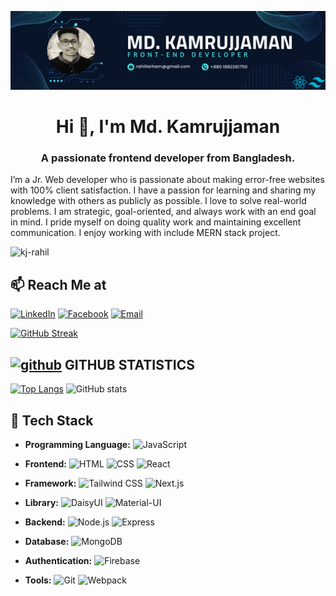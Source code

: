 ![I am GitHub Readme Generator's creator](https://raw.githubusercontent.com/Kj-RahiL/Kj-RahiL/main/Md.Kamrujjaman-Cover.png)

<h1 align="center">Hi 👋, I'm Md. Kamrujjaman</h1>
<h3 align="center">A passionate frontend developer from Bangladesh.</h3>


I’m a Jr. Web developer who is passionate about making error-free websites with 100% client satisfaction. I have a passion for learning and sharing my knowledge with others as publicly as possible. I love to solve real-world problems. I am strategic, goal-oriented, and always work with an end goal in mind.  I pride myself on doing quality work and maintaining excellent communication.  I enjoy working with include MERN stack project.

<p align="left"> <img src="https://komarev.com/ghpvc/?username=kj-rahil&label=Profile%20views&color=0e75b6&style=flat" alt="kj-rahil" /> </p>


## 📫 Reach Me at

[![LinkedIn](https://img.shields.io/badge/LinkedIn-%230A66C2.svg?style=for-the-badge&logo=LinkedIn&logoColor=white)](https://linkedin.com/in/kj-rahil)
[![Facebook](https://img.shields.io/badge/Facebook-%1877F2.svg?style=for-the-badge&logo=Facebook&logoColor=white)](https://fb.com/kj.rahil)
[![Email](https://img.shields.io/badge/Email-%23D14836.svg?style=for-the-badge&logo=Gmail&logoColor=white)](mailto:rahiilarham@gmail.com)

[![GitHub Streak](https://github-readme-streak-stats.herokuapp.com?user=Kj-RahiL&theme=neon&hide_border=true)](https://git.io/streak-stats)

## [<img src='https://cdn.jsdelivr.net/npm/simple-icons@3.0.1/icons/github.svg' alt='github' height='40'>](https://github.com/Kj-RahiL)  GITHUB STATISTICS

[![Top Langs](https://github-readme-stats.vercel.app/api/top-langs/?username=Kj-RahiL)](https://github.com/anuraghazra/github-readme-stats) ![GitHub stats](https://github-readme-stats.vercel.app/api?username=Kj-RahiL&show_icons=true)  


## 🚀 Tech Stack

- **Programming Language:**   ![JavaScript](https://img.shields.io/badge/JavaScript-%23F7DF1E.svg?style=flat-square&logo=javascript&logoColor=white)

- **Frontend:**
   ![HTML](https://img.shields.io/badge/HTML-%23E34F26.svg?style=flat-square&logo=html5&logoColor=white)
   ![CSS](https://img.shields.io/badge/CSS-%231572B6.svg?style=flat-square&logo=css3&logoColor=white)
   ![React](https://img.shields.io/badge/React-%2361DAFB.svg?style=flat-square&logo=react&logoColor=white)

- **Framework:**
   ![Tailwind CSS](https://img.shields.io/badge/Tailwind_CSS-%231a202c.svg?style=flat-square&logo=tailwind-css&logoColor=white)
   ![Next.js](https://img.shields.io/badge/Next.js-%23000000.svg?style=flat-square&logo=next.js&logoColor=white)

- **Library:**
   ![DaisyUI](https://img.shields.io/badge/DaisyUI-%23212121.svg?style=flat-square)
   ![Material-UI](https://img.shields.io/badge/Material--UI-%230081CB.svg?style=flat-square&logo=material-ui&logoColor=white)

- **Backend:**
   ![Node.js](https://img.shields.io/badge/Node.js-%23339933.svg?style=flat-square&logo=node.js&logoColor=white)
   ![Express](https://img.shields.io/badge/Express-%23000000.svg?style=flat-square&logo=express&logoColor=white)

- **Database:**   ![MongoDB](https://img.shields.io/badge/MongoDB-%2347A248.svg?style=flat-square&logo=mongodb&logoColor=white)

- **Authentication:**   ![Firebase](https://img.shields.io/badge/Firebase-%23FFCA28.svg?style=flat-square&logo=firebase&logoColor=black)
    
- **Tools:**
   ![Git](https://img.shields.io/badge/Git-%23F05032.svg?style=flat-square&logo=git&logoColor=white)
   ![Webpack](https://img.shields.io/badge/Webpack-%238DD6F9.svg?style=flat-square&logo=webpack&logoColor=black)



